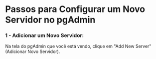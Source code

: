 # Passos para Configurar um Novo Servidor no pgAdmin
### 1 - Adicionar um Novo Servidor:
  Na tela do pgAdmin que você está vendo, clique em "Add New Server" (Adicionar Novo Servidor).
